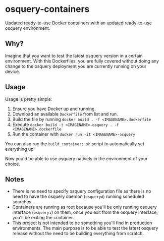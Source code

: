 # osquery-containers
Updated ready-to-use Docker containers with an updated ready-to-use osquery environment.

## Why?
Imagine that you want to test the latest osquery version in a certain environment. With this Dockerfiles, you are fully covered without doing any change to the osquery deployment you are currently running on your device.

## Usage
Usage is pretty simple:
1. Ensure you have Docker up and running.
2. Download an available `Dockerfile` from list and run.
3. Build the file by running `docker build . -f <IMAGENAME>.dockerfile`
4. Execute `docker build -t <IMAGENAME>-osquery . -f <IMAGENAME>.dockerfile`
5. Run the container with `docker run -it <IMAGENAME>-osquery`

You can also run the `build_containers.sh` script to automatically set everything up!

Now you'd be able to use osquery natively in the environment of your choice.

## Notes
* There is no need to specify osquery configuration file as there is no need to have the osquery daemon (`osqueryd`) running scheduled searches.
* Containers are running as root because you'll be only running osquery interface (`osqueryi`) on them, once you exit from the osquery interface, you'll be exiting the container.
* This project is not intended to be something you'll find in production environments. The main purpose is to be able to test the latest osquery release without the need to be building everything from scratch.
